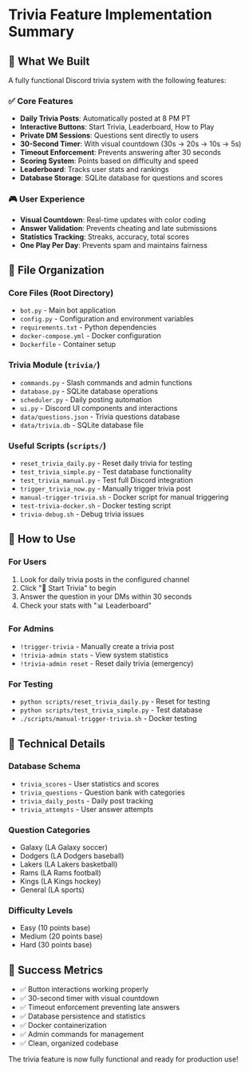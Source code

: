 # Trivia Feature Implementation Summary

## 🎯 **What We Built**

A fully functional Discord trivia system with the following features:

### ✅ **Core Features**

- **Daily Trivia Posts**: Automatically posted at 8 PM PT
- **Interactive Buttons**: Start Trivia, Leaderboard, How to Play
- **Private DM Sessions**: Questions sent directly to users
- **30-Second Timer**: With visual countdown (30s → 20s → 10s → 5s)
- **Timeout Enforcement**: Prevents answering after 30 seconds
- **Scoring System**: Points based on difficulty and speed
- **Leaderboard**: Tracks user stats and rankings
- **Database Storage**: SQLite database for questions and scores

### 🎮 **User Experience**

- **Visual Countdown**: Real-time updates with color coding
- **Answer Validation**: Prevents cheating and late submissions
- **Statistics Tracking**: Streaks, accuracy, total scores
- **One Play Per Day**: Prevents spam and maintains fairness

## 📁 **File Organization**

### **Core Files** (Root Directory)

- `bot.py` - Main bot application
- `config.py` - Configuration and environment variables
- `requirements.txt` - Python dependencies
- `docker-compose.yml` - Docker configuration
- `Dockerfile` - Container setup

### **Trivia Module** (`trivia/`)

- `commands.py` - Slash commands and admin functions
- `database.py` - SQLite database operations
- `scheduler.py` - Daily posting automation
- `ui.py` - Discord UI components and interactions
- `data/questions.json` - Trivia questions database
- `data/trivia.db` - SQLite database file

### **Useful Scripts** (`scripts/`)

- `reset_trivia_daily.py` - Reset daily trivia for testing
- `test_trivia_simple.py` - Test database functionality
- `test_trivia_manual.py` - Test full Discord integration
- `trigger_trivia_now.py` - Manually trigger trivia post
- `manual-trigger-trivia.sh` - Docker script for manual triggering
- `test-trivia-docker.sh` - Docker testing script
- `trivia-debug.sh` - Debug trivia issues

## 🚀 **How to Use**

### **For Users**

1. Look for daily trivia posts in the configured channel
2. Click "🎯 Start Trivia" to begin
3. Answer the question in your DMs within 30 seconds
4. Check your stats with "📊 Leaderboard"

### **For Admins**

- `!trigger-trivia` - Manually create a trivia post
- `!trivia-admin stats` - View system statistics
- `!trivia-admin reset` - Reset daily trivia (emergency)

### **For Testing**

- `python scripts/reset_trivia_daily.py` - Reset for testing
- `python scripts/test_trivia_simple.py` - Test database
- `./scripts/manual-trigger-trivia.sh` - Docker testing

## 🔧 **Technical Details**

### **Database Schema**

- `trivia_scores` - User statistics and scores
- `trivia_questions` - Question bank with categories
- `trivia_daily_posts` - Daily post tracking
- `trivia_attempts` - User answer attempts

### **Question Categories**

- Galaxy (LA Galaxy soccer)
- Dodgers (LA Dodgers baseball)
- Lakers (LA Lakers basketball)
- Rams (LA Rams football)
- Kings (LA Kings hockey)
- General (LA sports)

### **Difficulty Levels**

- Easy (10 points base)
- Medium (20 points base)
- Hard (30 points base)

## 🎉 **Success Metrics**

- ✅ Button interactions working properly
- ✅ 30-second timer with visual countdown
- ✅ Timeout enforcement preventing late answers
- ✅ Database persistence and statistics
- ✅ Docker containerization
- ✅ Admin commands for management
- ✅ Clean, organized codebase

The trivia feature is now fully functional and ready for production use!
